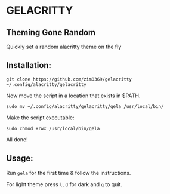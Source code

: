 # GELACRITTY 
## Theming Gone Random

Quickly set a random alacritty theme on the fly

## Installation:

```
git clone https://github.com/zim0369/gelacritty ~/.config/alacritty/gelacritty
```
Now move the script in a location that exists in $PATH.
```
sudo mv ~/.config/alacritty/gelacritty/gela /usr/local/bin/
```
Make the script executable:
```
sudo chmod +rwx /usr/local/bin/gela
```
All done!

## Usage:

Run `gela` for the first time & follow the instructions.

For light theme press `l`, `d` for dark and `q` to quit.
